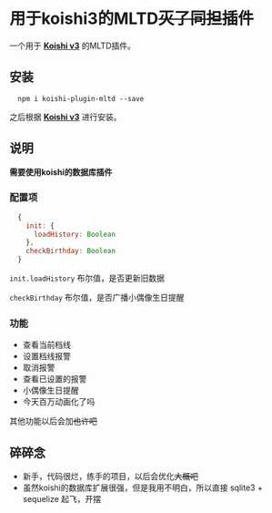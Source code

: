# 用于koishi3的MLTD~~灭了同担~~插件

一个用于 **[Koishi v3](https://koishi.js.org/)** 的MLTD插件。

## 安装

``` shell
  npm i koishi-plugin-mltd --save
```
之后根据 **[Koishi v3](https://koishi.js.org/guide/context.html#%E5%AE%89%E8%A3%85%E6%8F%92%E4%BB%B6)** 进行安装。


## 说明

**需要使用koishi的数据库插件**

### 配置项
``` js
  {
    init: {
      loadHistory: Boolean
    },
    checkBirthday: Boolean
  }
```
`init.loadHistory` 布尔值，是否更新旧数据

`checkBirthday` 布尔值，是否广播小偶像生日提醒

### 功能

- 查看当前档线
- 设置档线报警
- 取消报警
- 查看已设置的报警
- 小偶像生日提醒
- 今天百万动画化了吗

其他功能以后会加~~也许吧~~

## 碎碎念

- 新手，代码很烂，练手的项目，以后会优化~~大概吧~~
- 虽然koishi的数据库扩展很强，但是我用不明白，所以直接 sqlite3 + sequelize 起飞，开摆